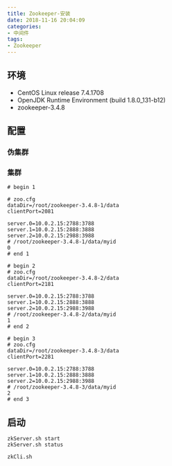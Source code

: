 ```yaml
---
title: Zookeeper-安装
date: 2018-11-16 20:04:09
categories:
- 中间件
tags:
- Zookeeper
---
```


## 环境

- CentOS Linux release 7.4.1708
- OpenJDK Runtime Environment (build 1.8.0_131-b12)
- zookeeper-3.4.8

## 配置

### 伪集群

### 集群

```shell
# begin 1

# zoo.cfg
dataDir=/root/zookeeper-3.4.8-1/data
clientPort=2081

server.0=10.0.2.15:2788:3788
server.1=10.0.2.15:2888:3888
server.2=10.0.2.15:2988:3988
# /root/zookeeper-3.4.8-1/data/myid
0
# end 1

# begin 2
# zoo.cfg
dataDir=/root/zookeeper-3.4.8-2/data
clientPort=2181

server.0=10.0.2.15:2788:3788
server.1=10.0.2.15:2888:3888
server.2=10.0.2.15:2988:3988
# /root/zookeeper-3.4.8-2/data/myid
1
# end 2

# begin 3
# zoo.cfg
dataDir=/root/zookeeper-3.4.8-3/data
clientPort=2281

server.0=10.0.2.15:2788:3788
server.1=10.0.2.15:2888:3888
server.2=10.0.2.15:2988:3988
# /root/zookeeper-3.4.8-3/data/myid
2
# end 3
```

## 启动

```shell
zkServer.sh start
zkServer.sh status

zkCli.sh
```
